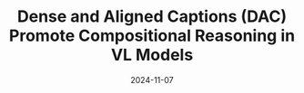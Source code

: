 ---
layout: seminar-post
title: "Dense and Aligned Captions (DAC) Promote Compositional Reasoning in VL Models"
subtitle: ''
categories: Computer Vision
tags: [VLM, Representation Learning]
date: 2024-11-07
pdf_url: 'https://drive.google.com/file/d/12jEaMuOVojAzRenx7vfkBE_NQPszipc3/preview'
---